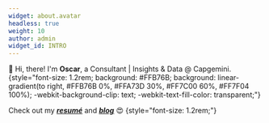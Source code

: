 ```yaml
---
widget: about.avatar
headless: true
weight: 10
author: admin
widget_id: INTRO
---
```


👋 Hi, there! I'm **Oscar**, a Consultant | Insights & Data @ Capgemini.
{style="font-size: 1.2rem; background: #FFB76B; background: linear-gradient(to right, #FFB76B 0%, #FFA73D 30%, #FF7C00 60%, #FF7F04 100%); -webkit-background-clip: text; -webkit-text-fill-color: transparent;"}

Check out my [***resumé***](/about/) and [***blog***](/posts/) 😍 {style="font-size: 1.2rem;"}
